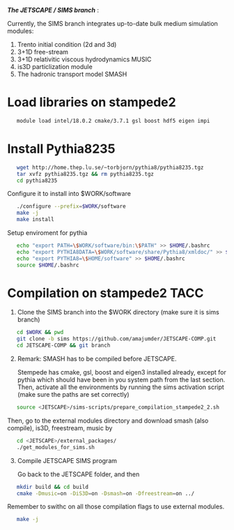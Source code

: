 ***The JETSCAPE / SIMS branch*** : 

Currently, the SIMS branch integrates up-to-date bulk medium simulation modules:

1. Trento initial condition (2d and 3d)
2. 3+1D free-stream
3. 3+1D relativitic viscous hydrodynamics MUSIC
4. is3D particlization module
5. The hadronic transport model SMASH

# Load libraries on stampede2

```bash
   module load intel/18.0.2 cmake/3.7.1 gsl boost hdf5 eigen impi
```

# Install Pythia8235

```bash
   wget http://home.thep.lu.se/~torbjorn/pythia8/pythia8235.tgz
   tar xvfz pythia8235.tgz && rm pythia8235.tgz
   cd pythia8235
```

   Configure it to install into $WORK/software

```bash
   ./configure --prefix=$WORK/software
   make -j
   make install
```

   Setup enviroment for pythia

```bash
   echo "export PATH=\$WORK/software/bin:\$PATH" >> $HOME/.bashrc
   echo "export PYTHIA8DATA=\$WORK/software/share/Pythia8/xmldoc/" >> $HOME/.bashrc
   echo "export PYTHIA8=\$HOME/software" >> $HOME/.bashrc
   source $HOME/.bashrc
```


# Compilation on stampede2 TACC

1. Clone the SIMS branch into the $WORK directory (make sure it is sims branch)

```bash
   cd $WORK && pwd
   git clone -b sims https://github.com/amajumder/JETSCAPE-COMP.git
   cd JETSCAPE-COMP && git branch
```

2. Remark: SMASH has to be compiled before JETSCAPE. 
  
   Stempede has cmake, gsl, boost and eigen3 installed already, except for pythia which should have been in you system path from the last section. Then, activate all the environments by running the sims activation script (make sure the paths are set correctly)

```bash
   source <JETSCAPE>/sims-scripts/prepare_compilation_stampede2_2.sh
```

   Then, go to the external modules directory and download smash (also compile), is3D, freestream, music by
   
```bash
   cd <JETSCAPE>/external_packages/
   ./get_modules_for_sims.sh
```

3. Compile JETSCAPE SIMS program

   Go back to the JETSCAPE folder, and then

```bash
   mkdir build && cd build
   cmake -Dmusic=on -DiS3D=on -Dsmash=on -Dfreestream=on ../
```

   Remember to swithc on all those compilation flags to use external modules.

```bash
   make -j
```    
